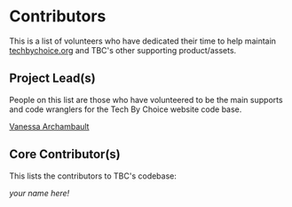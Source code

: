 # Contributors

This is a list of volunteers who have dedicated their time to help maintain [techbychoice.org](https://techbychoice.org/ ) and TBC's other supporting product/assets.

## Project Lead(s)

People on this list are those who have volunteered to be the main supports and code wranglers for the Tech By Choice website code base.

[Vanessa Archambault](https://github.com/zoombear)


## Core Contributor(s)

This lists the contributors to TBC's codebase: 

*your name here!*
